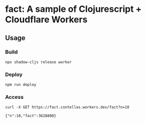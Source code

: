 # fact: A sample of Clojurescript + Cloudflare Workers

## Usage

### Build

```
npx shadow-cljs release worker
```

### Deploy

```
npm run deploy
```

### Access

```
curl -X GET https://fact.contellas.workers.dev/fact?n=10

{"n":10,"fact":3628800}
```
